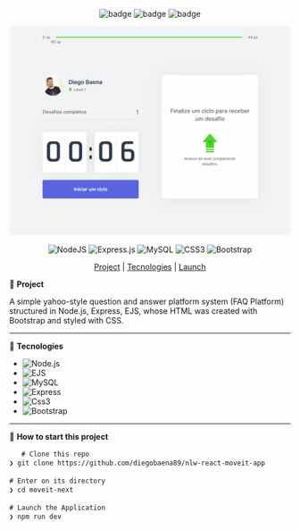 <div align="center">

![badge](https://badgen.net/badge/languages/3/:color?)
 ![badge](https://badgen.net/badge/made_by/diegobaena89/:color?) 
 ![badge](https://badgen.net/github/license/micromatch/micromatch) 


![app](https://github.com/diegobaena89/nlw-react-moveit-app/blob/main/moveit.gif)


<img alt="NodeJS" src="https://img.shields.io/badge/node.js%20-%2343853D.svg?&style=for-the-badge&logo=node.js&logoColor=white"/>  <img alt="Express.js" src="https://img.shields.io/badge/express.js%20-%23404d59.svg?&style=for-the-badge"/>  <img alt="MySQL" src="https://img.shields.io/badge/mysql-%2300f.svg?&style=for-the-badge&logo=mysql&logoColor=white"/>   <img alt="CSS3" src="https://img.shields.io/badge/css3%20-%231572B6.svg?&style=for-the-badge&logo=css3&logoColor=white"/>   <img alt="Bootstrap" src="https://img.shields.io/badge/bootstrap%20-%23563D7C.svg?&style=for-the-badge&logo=bootstrap&logoColor=white"/>   


[Project](#project) | [Tecnologies](#tecnologies) | [Launch](#launch)


</div>


📝 <a id="project"> **Project** </a>

A simple yahoo-style question and answer platform system (FAQ Platform) structured in Node.js, Express, EJS, whose HTML was created with Bootstrap and styled with CSS.

---

🚀 <a id="tecnologies"> **Tecnologies** </a>

- ![Node.js](https://nodejs.org/en/docs/)
- ![EJS](https://ejs.co/)
- ![MySQL](https://dev.mysql.com/doc/)
- ![Express](https://expressjs.com/pt-br/)
- ![Css3](https://www.w3schools.com/css/)
- ![Bootstrap](https://getbootstrap.com/)

---

📂 <a id="launch"> **How to start this project** </a>

       # Clone this repo
    ❯ git clone https://github.com/diegobaena89/nlw-react-moveit-app

    # Enter on its directory
    ❯ cd moveit-next

    # Launch the Application
    ❯ npm run dev
